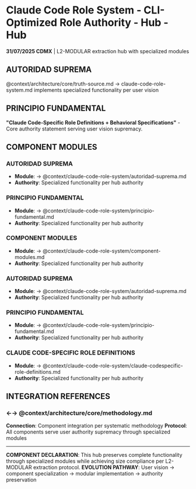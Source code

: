 # Claude Code Role System - CLI-Optimized Role Authority - Hub - Hub

**31/07/2025 CDMX** | L2-MODULAR extraction hub with specialized modules

## AUTORIDAD SUPREMA
@context/architecture/core/truth-source.md → claude-code-role-system.md implements specialized functionality per user vision

## PRINCIPIO FUNDAMENTAL
**"Claude Code-Specific Role Definitions + Behavioral Specifications"** - Core authority statement serving user vision supremacy.

## COMPONENT MODULES

### **AUTORIDAD SUPREMA**
- **Module**: → @context/claude-code-role-system/autoridad-suprema.md
- **Authority**: Specialized functionality per hub authority

### **PRINCIPIO FUNDAMENTAL**
- **Module**: → @context/claude-code-role-system/principio-fundamental.md
- **Authority**: Specialized functionality per hub authority

### **COMPONENT MODULES**
- **Module**: → @context/claude-code-role-system/component-modules.md
- **Authority**: Specialized functionality per hub authority

### ****AUTORIDAD SUPREMA****
- **Module**: → @context/claude-code-role-system/autoridad-suprema.md
- **Authority**: Specialized functionality per hub authority

### ****PRINCIPIO FUNDAMENTAL****
- **Module**: → @context/claude-code-role-system/principio-fundamental.md
- **Authority**: Specialized functionality per hub authority

### ****CLAUDE CODE-SPECIFIC ROLE DEFINITIONS****
- **Module**: → @context/claude-code-role-system/claude-codespecific-role-definitions.md
- **Authority**: Specialized functionality per hub authority

## INTEGRATION REFERENCES

### ←→ @context/architecture/core/methodology.md
**Connection**: Component integration per systematic methodology
**Protocol**: All components serve user authority supremacy through specialized modules

---

**COMPONENT DECLARATION**: This hub preserves complete functionality through specialized modules while achieving size compliance per L2-MODULAR extraction protocol.
**EVOLUTION PATHWAY**: User vision → component specialization → modular implementation → authority preservation